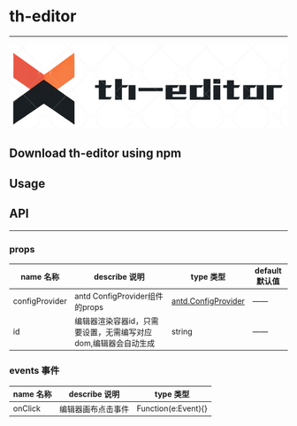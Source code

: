 
# th-editor
---
![GitHub Logo](/docs/img/logo.png)

## Download th-editor using npm

## Usage

## API
---
### props

|name 名称| describe 说明|type 类型| default 默认值| 
|--|--|--|--
|configProvider|antd ConfigProvider组件的props|[antd.ConfigProvider](https://ant-design.antgroup.com/components/config-provider-cn#api)|——
|id| 编辑器渲染容器id，只需要设置，无需编写对应dom,编辑器会自动生成|string|——

### events 事件

|name 名称| describe 说明| type 类型
|--|--|--
|onClick|编辑器画布点击事件|Function(e:Event){}|


